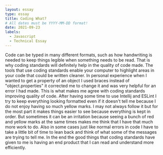 ```yaml
---
layout: essay
type: essay
title: Coding What?
# All dates must be YYYY-MM-DD format!
date: 2021-09-23
labels:
  - Javascript
  - Technical Essay
---
```


Code can be typed in many different formats, such as how handwriting is needed to keep things legible when something needs to be read. That is why coding standards will definitely
help in the quality of code made. The tools that use coding standards enable your computer to highlight areas in your code that could be written cleaner. In personal
experience when I wanted to get a property of an object I used braces instead of "object.properties" it corrected me to change it and was very helpful for an error I had made. 
This is what makes me agree with coding standards improving quality of code. 
After having some time to use Intellij and ESLint I try to keep everything looking formatted even if it doesn't tell me because I do not enjoy having so much yellow marks. I may 
not always follow it but for the most part it makes things easier to see because everything is kept in order. But sometimes it can be an irritation because seeing a bunch of red
and yellow marks at the same times makes me think that I have that much more work to do. Also in some cases just like normal errors in code I have to take a little bit of time to 
lean back and think of what some of the messages are trying to tell me. In the end the good things that coding standards have given to me is having an end product that I can read
and understand more efficiently.
